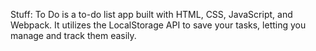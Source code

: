 Stuff: To Do is a to-do list app built with HTML, CSS, JavaScript, and Webpack. It utilizes the LocalStorage API to save your tasks, letting you manage and track them easily.